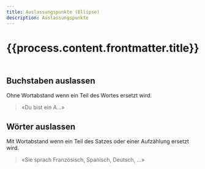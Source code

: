 ```yaml
---
title: Auslassungspunkte (Ellipse)
description: Auslassungspunkte
---
```



<header>

# {{process.content.frontmatter.title}}

</header>

## Buchstaben auslassen

Ohne Wortabstand wenn ein Teil des Wortes ersetzt wird.
> «Du bist ein A…»

## Wörter auslassen
Mit Wortabstand wenn ein Teil des Satzes oder einer Aufzählung ersetzt wird.
> «Sie sprach Französisch, Spanisch, Deutsch,&nbsp;…»

